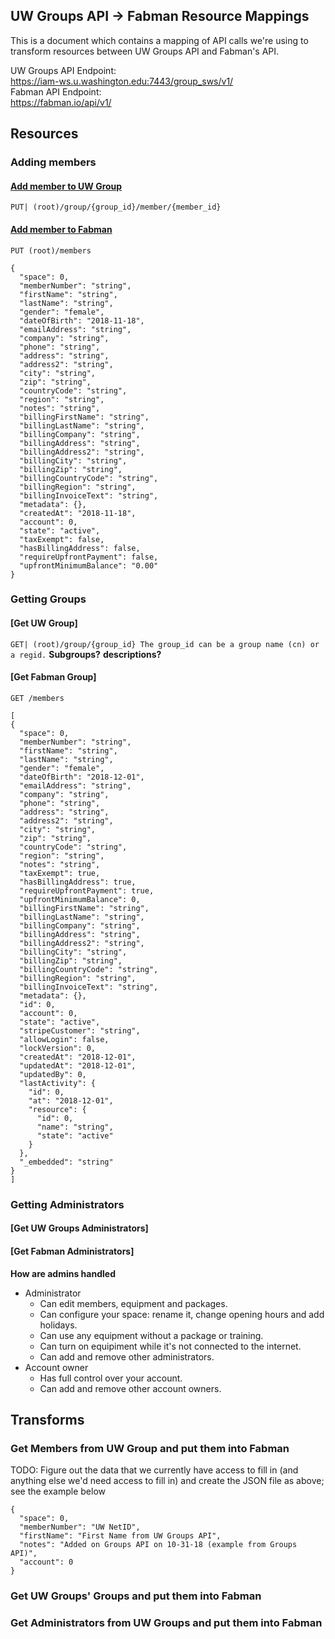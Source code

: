 ## UW Groups API -> Fabman Resource Mappings

This is a document which contains a mapping of API calls we're using to transform resources between UW Groups API and Fabman's API.

UW Groups API Endpoint:  
https://iam-ws.u.washington.edu:7443/group_sws/v1/  
Fabman API Endpoint:  
https://fabman.io/api/v1/

## Resources
### Adding members
#### [Add member to UW Group](https://wiki.cac.washington.edu/display/infra/Groups+WebService+Add+Member)
`PUT| (root)/group/{group_id}/member/{member_id}`
#### [Add member to Fabman](https://fabman.io/api/v1/documentation#!/members/postMembers)
`PUT (root)/members`
```
{
  "space": 0,
  "memberNumber": "string",
  "firstName": "string",
  "lastName": "string",
  "gender": "female",
  "dateOfBirth": "2018-11-18",
  "emailAddress": "string",
  "company": "string",
  "phone": "string",
  "address": "string",
  "address2": "string",
  "city": "string",
  "zip": "string",
  "countryCode": "string",
  "region": "string",
  "notes": "string",
  "billingFirstName": "string",
  "billingLastName": "string",
  "billingCompany": "string",
  "billingAddress": "string",
  "billingAddress2": "string",
  "billingCity": "string",
  "billingZip": "string",
  "billingCountryCode": "string",
  "billingRegion": "string",
  "billingInvoiceText": "string",
  "metadata": {},
  "createdAt": "2018-11-18",
  "account": 0,
  "state": "active",
  "taxExempt": false,
  "hasBillingAddress": false,
  "requireUpfrontPayment": false,
  "upfrontMinimumBalance": "0.00"
}
```
### Getting Groups
#### [Get UW Group]
`GET| (root)/group/{group_id}
The group_id can be a group name (cn) or a regid.`
  **Subgroups?**
  **descriptions?**
#### [Get Fabman Group]
`GET /members`
```
[
{
  "space": 0,
  "memberNumber": "string",
  "firstName": "string",
  "lastName": "string",
  "gender": "female",
  "dateOfBirth": "2018-12-01",
  "emailAddress": "string",
  "company": "string",
  "phone": "string",
  "address": "string",
  "address2": "string",
  "city": "string",
  "zip": "string",
  "countryCode": "string",
  "region": "string",
  "notes": "string",
  "taxExempt": true,
  "hasBillingAddress": true,
  "requireUpfrontPayment": true,
  "upfrontMinimumBalance": 0,
  "billingFirstName": "string",
  "billingLastName": "string",
  "billingCompany": "string",
  "billingAddress": "string",
  "billingAddress2": "string",
  "billingCity": "string",
  "billingZip": "string",
  "billingCountryCode": "string",
  "billingRegion": "string",
  "billingInvoiceText": "string",
  "metadata": {},
  "id": 0,
  "account": 0,
  "state": "active",
  "stripeCustomer": "string",
  "allowLogin": false,
  "lockVersion": 0,
  "createdAt": "2018-12-01",
  "updatedAt": "2018-12-01",
  "updatedBy": 0,
  "lastActivity": {
    "id": 0,
    "at": "2018-12-01",
    "resource": {
      "id": 0,
      "name": "string",
      "state": "active"
    }
  },
  "_embedded": "string"
}
]
```

### Getting Administrators
#### [Get UW Groups Administrators]
#### [Get Fabman Administrators]
  **How are admins handled**
  * Administrator
    * Can edit members, equipment and packages.
    * Can configure your space: rename it, change opening hours and add holidays.
    * Can use any equipment without a package or training.
    * Can turn on equipiment while it's not connected to the internet.
    * Can add and remove other administrators.
  * Account owner
    * Has full control over your account.
    * Can add and remove other account owners.

## Transforms
### Get Members from UW Group and put them into Fabman
TODO: Figure out the data that we currently have access to fill in (and anything else we'd need access to fill in) and create the JSON file as above; see the example below

```
{
  "space": 0,
  "memberNumber": "UW NetID",
  "firstName": "First Name from UW Groups API",
  "notes": "Added on Groups API on 10-31-18 (example from Groups API)",
  "account": 0
}
```
### Get UW Groups' Groups and put them into Fabman

### Get Administrators from UW Groups and put them into Fabman
